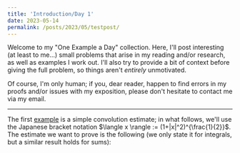 ```yaml
---
title: 'Introduction/Day 1'
date: 2023-05-14
permalink: /posts/2023/05/testpost/
---
```


Welcome to my "One Example a Day" collection. Here, I'll post interesting (at least to me...) small problems that arise in my reading and/or research, as well as examples I work out. I'll also try to provide a bit of context before giving the full problem, so things aren't _entirely_ unmotivated.

Of course, I'm only human; if you, dear reader, happen to find errors in my proofs and/or issues with my exposition, please don't hesitate to contact me via my email.

---

The first [example](../files/examples/ex1.pdf) is a simple convolution estimate; in what follows, we'll use the Japanese bracket notation $\langle x \rangle := (1+|x|^2)^{\frac{1}{2}}$. The estimate we want to prove is the following (we only state it for integrals, but a similar result holds for sums):

<object data=" ../files/examples/ex1.pdf " width="750" height="250" type="application/pdf"></object>
